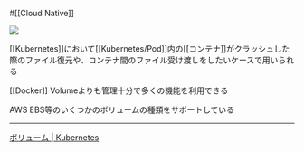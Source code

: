 #[[Cloud Native]]

![](https://github.com/kubernetes/community/raw/master/icons/png/resources/labeled/vol-128.png)

[[Kubernetes]]において[[Kubernetes/Pod]]内の[[コンテナ]]がクラッシュした際のファイル復元や、コンテナ間のファイル受け渡しをしたいケースで用いられる

[[Docker]] Volumeよりも管理十分で多くの機能を利用できる

AWS EBS等のいくつかのボリュームの種類をサポートしている

---

[ボリューム | Kubernetes](https://kubernetes.io/ja/docs/concepts/storage/volumes/)